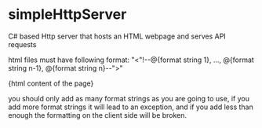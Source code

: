 # simpleHttpServer
C# based Http server that hosts an HTML webpage and serves API requests

html files must have following format:
"<"!--@{format string 1}, ..., @{format string n-1}, @{format string n}--">"
<html>
    {html content of the page}
</html>

you should only add as many format strings as you are going to use, if you add more format strings it will lead to an exception, and if you add less than enough the formatting on the client side will be broken.